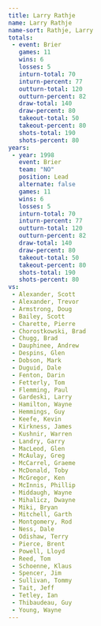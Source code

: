 ```yaml
---
title: Larry Rathje
name: Larry Rathje
name-sort: Rathje, Larry
totals:
 - event: Brier
   games: 11
   wins: 6
   losses: 5
   inturn-total: 70
   inturn-percent: 77
   outturn-total: 120
   outturn-percent: 82
   draw-total: 140
   draw-percent: 80
   takeout-total: 50
   takeout-percent: 80
   shots-total: 190
   shots-percent: 80
years:
 - year: 1998
   event: Brier
   team: "NO"
   position: Lead
   alternate: false
   games: 11
   wins: 6
   losses: 5
   inturn-total: 70
   inturn-percent: 77
   outturn-total: 120
   outturn-percent: 82
   draw-total: 140
   draw-percent: 80
   takeout-total: 50
   takeout-percent: 80
   shots-total: 190
   shots-percent: 80
vs:
 - Alexander, Scott
 - Alexander, Trevor
 - Armstrong, Doug
 - Bailey, Scott
 - Charette, Pierre
 - Chorostkowski, Brad
 - Chugg, Brad
 - Dauphinee, Andrew
 - Despins, Glen
 - Dobson, Mark
 - Duguid, Dale
 - Fenton, Darin
 - Fetterly, Tom
 - Flemming, Paul
 - Gardeski, Larry
 - Hamilton, Wayne
 - Hemmings, Guy
 - Keefe, Kevin
 - Kirkness, James
 - Kushnir, Warren
 - Landry, Garry
 - MacLeod, Glen
 - McAulay, Greg
 - McCarrel, Graeme
 - McDonald, Toby
 - McGregor, Ken
 - McInnis, Phillip
 - Middaugh, Wayne
 - Mihalicz, Dwayne
 - Miki, Bryan
 - Mitchell, Garth
 - Montgomery, Rod
 - Ness, Dale
 - Odishaw, Terry
 - Pierce, Brent
 - Powell, Lloyd
 - Reed, Tom
 - Schoenne, Klaus
 - Spencer, Jim
 - Sullivan, Tommy
 - Tait, Jeff
 - Tetley, Ian
 - Thibaudeau, Guy
 - Young, Wayne
---
```

